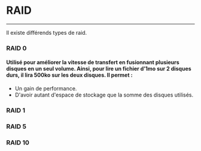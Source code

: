 # RAID
---

Il existe différends types de raid.  
### RAID 0  
#### Utilisé pour améliorer la vitesse de transfert en fusionnant plusieurs disques en un seul volume. Ainsi, pour lire un fichier d’1mo sur 2 disques durs, il lira 500ko sur les deux disques.  Il permet :  
* Un gain de performance.  
* D'avoir autant d'espace de stockage que la somme des disques utilisés.  
  
### RAID 1  
### RAID 5  
### RAID 10  
